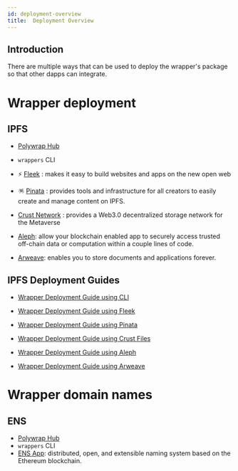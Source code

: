 ```yaml
---
id: deployment-overview
title:  Deployment Overview
---
```


 ## **Introduction**

There are multiple ways that can be used to deploy the wrapper's package
so that other dapps can integrate.
 
 # Wrapper deployment 
 ## IPFS
 
 * [Polywrap Hub](https://github.com/polywrap/hub) 

 * `wrappers` CLI
    
 * ⚡ [Fleek](https://docs.fleek.co/) : makes it easy to build websites and apps on the new open web 

 * 🪅 [Pinata](https://docs.pinata.cloud/) : provides tools and infrastructure for all creators to easily create and manage content on IPFS.

 * [Crust Network](https://wiki.crust.network/docs/en/crustAccount) : provides a Web3.0 decentralized storage network for the Metaverse
    
 * [Aleph](https://docs.alephdata.org/):  allow your blockchain enabled app to securely access trusted off-chain data or computation within a couple lines of code.



 * [Arweave](https://docs.arweave.org/info/): enables you to store documents and applications forever. 


## IPFS Deployment Guides

   * [Wrapper Deployment Guide using CLI](./deploy-cli)

   * [Wrapper Deployment Guide using Fleek](./deploy-fleek)

   * [Wrapper Deployment Guide using Pinata](./deploy-pinata)

   * [Wrapper Deployment Guide using Crust Files](./deploy-crust)

   * [Wrapper Deployment Guide using Aleph](./deploy-aleph)
 
   * [Wrapper Deployment Guide using Arweave](./deploy-arweave)  
 
 
 # Wrapper domain names
## ENS
 * [Polywrap Hub](https://github.com/polywrap/hub)
 * `wrappers` CLI 
 * [ENS App](https://docs.ens.domains/):  distributed, open, and extensible naming system based on the Ethereum blockchain.